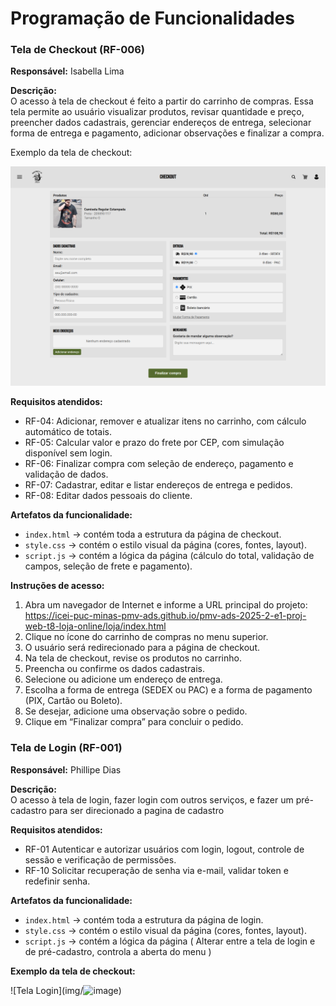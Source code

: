 # Programação de Funcionalidades

### Tela de Checkout (RF-006)  
**Responsável:** Isabella Lima

**Descrição:**  
O acesso à tela de checkout é feito a partir do carrinho de compras. Essa tela permite ao usuário visualizar produtos, revisar quantidade e preço, preencher dados cadastrais, gerenciar endereços de entrega, selecionar forma de entrega e pagamento, adicionar observações e finalizar a compra. 

Exemplo da tela de checkout:

![Tela Checkout](img/screencapture-checkout.png)

**Requisitos atendidos:**  
- RF-04: Adicionar, remover e atualizar itens no carrinho, com cálculo automático de totais.  
- RF-05: Calcular valor e prazo do frete por CEP, com simulação disponível sem login.  
- RF-06: Finalizar compra com seleção de endereço, pagamento e validação de dados.  
- RF-07: Cadastrar, editar e listar endereços de entrega e pedidos. 
- RF-08: Editar dados pessoais do cliente.  

**Artefatos da funcionalidade:**  
- `index.html` → contém toda a estrutura da página de checkout.  
- `style.css` → contém o estilo visual da página (cores, fontes, layout).  
- `script.js` → contém a lógica da página (cálculo do total, validação de campos, seleção de frete e pagamento).  

**Instruções de acesso:**  
1. Abra um navegador de Internet e informe a URL principal do projeto:  
https://icei-puc-minas-pmv-ads.github.io/pmv-ads-2025-2-e1-proj-web-t8-loja-online/loja/index.html
2. Clique no ícone do carrinho de compras no menu superior.  
3. O usuário será redirecionado para a página de checkout.  
4. Na tela de checkout, revise os produtos no carrinho.  
5. Preencha ou confirme os dados cadastrais.  
6. Selecione ou adicione um endereço de entrega.  
7. Escolha a forma de entrega (SEDEX ou PAC) e a forma de pagamento (PIX, Cartão ou Boleto).  
8. Se desejar, adicione uma observação sobre o pedido.  
9. Clique em “Finalizar compra” para concluir o pedido.


### Tela de Login (RF-001)  
**Responsável:** Phillipe Dias

**Descrição:**  
O acesso à tela de login, fazer login com outros serviços, e fazer um pré-cadastro para ser direcionado a pagina de cadastro

**Requisitos atendidos:** 
- RF-01	Autenticar e autorizar usuários com login, logout, controle de sessão e verificação de permissões.
- RF-10	Solicitar recuperação de senha via e-mail, validar token e redefinir senha.


**Artefatos da funcionalidade:**  
- `index.html` → contém toda a estrutura da página de login.  
- `style.css` → contém o estilo visual da página (cores, fontes, layout).  
- `script.js` → contém a lógica da página ( Alterar entre a tela de login e de pré-cadastro, controla a aberta do menu )


**Exemplo da tela de checkout:**

![Tela Login](img/<img width="1366" height="768" alt="image" src="https://github.com/user-attachments/assets/03f99be8-1149-4495-8a22-a6136410b6e9" />)

